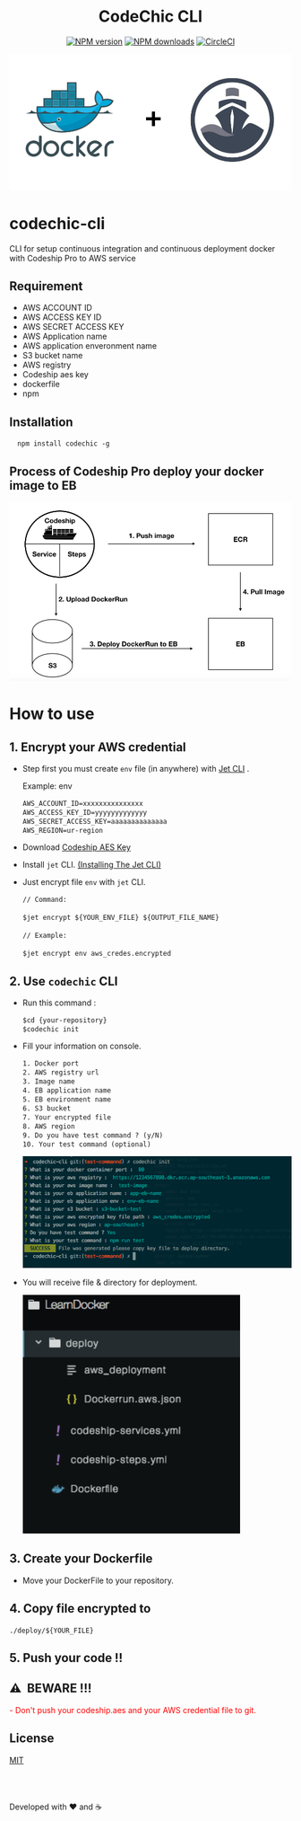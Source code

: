 <center>
  <h1>CodeChic CLI</h1>
  <p align="center">
    <a href="https://npmjs.com/package/codechic"><img src="https://img.shields.io/npm/v/codechic.svg?style=flat" alt="NPM version"></a>
    <a href="https://npmjs.com/package/codechic"><img src="https://img.shields.io/npm/dm/codechic.svg?style=flat" alt="NPM downloads"></a>
    <a href="https://travis-ci.org/Sellsuki/codechic-cli"><img src="https://travis-ci.org/Sellsuki/codechic-cli.svg?branch=master" alt="CircleCI"></a>
  </p>
</center>
<img src="https://raw.githubusercontent.com/Sellsuki/codechic-cli/master/static/img/header.png">

# codechic-cli
CLI for setup continuous integration and continuous deployment docker with Codeship Pro to AWS service
## Requirement
  - AWS ACCOUNT ID
  - AWS ACCESS KEY ID
  - AWS SECRET ACCESS KEY
  - AWS Application name
  - AWS application enveronment name
  - S3 bucket name
  - AWS registry
  - Codeship aes key
  - dockerfile
  - npm
## Installation
```
  npm install codechic -g
```

## Process of Codeship Pro deploy your docker image to EB

<img src="https://raw.githubusercontent.com/Sellsuki/codechic-cli/master/static/img/process.png">

# How to use

## 1. Encrypt your AWS credential
  - Step first you must create `env` file (in anywhere) with
  [Jet CLI](https://documentation.codeship.com/pro/builds-and-configuration/cli/) .

    Example: env
    ```
    AWS_ACCOUNT_ID=xxxxxxxxxxxxxxx
    AWS_ACCESS_KEY_ID=yyyyyyyyyyyyy
    AWS_SECRET_ACCESS_KEY=aaaaaaaaaaaaaa
    AWS_REGION=ur-region
    ```
  - Download [Codeship AES Key](https://documentation.codeship.com/pro/builds-and-configuration/environment-variables/#downloading-your-aes-key)
  - Install `jet` CLI. [(Installing The Jet CLI)](https://documentation.codeship.com/pro/jet-cli/installation/)
  - Just encrypt file `env` with `jet` CLI.
    ```
    // Command:

    $jet encrypt ${YOUR_ENV_FILE} ${OUTPUT_FILE_NAME}

    // Example:

    $jet encrypt env aws_credes.encrypted
    ```
## 2. Use `codechic` CLI
  - Run this command :
    ```
    $cd {your-repository}
    $codechic init
    ```
  - Fill your information on console.

    ```
    1. Docker port
    2. AWS registry url
    3. Image name
    4. EB application name
    5. EB environment name
    6. S3 bucket
    7. Your encrypted file
    8. AWS region
    9. Do you have test command ? (y/N)
    10. Your test command (optional)
    ```
    <img src="https://raw.githubusercontent.com/Sellsuki/codechic-cli/master/static/img/example-console.png">

  - You will receive file & directory for deployment.

    <img src="https://raw.githubusercontent.com/Sellsuki/codechic-cli/master/static/img/directory.png">

## 3. Create your Dockerfile
  - Move your DockerFile to your repository.
## 4. Copy file encrypted to
```
./deploy/${YOUR_FILE}
```
## 5. Push your code !!
## ⚠️ ️ BEWARE !!!
  <span style="color:red">
    - Don't push your codeship.aes and your AWS credential file to git.
  </span>

## License

[MIT](LICENSE)

<br><br><br>
Developed with ❤️ and ☕️
